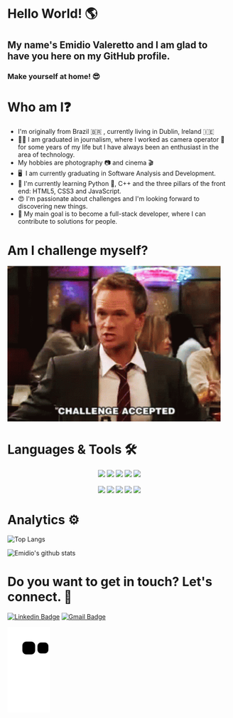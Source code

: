# Hello World! :earth_americas:



## My name's Emidio Valeretto and I am glad to have you here on my GitHub profile. 

### Make yourself at home! :sunglasses:



# Who am I:question:

- I'm originally from ​B​ra​z​i​l​ :brazil: , currently living in Dublin, Ireland :ireland:
- :man_student: I am graduated in journalism, where I worked as camera operator  :movie_camera:  for some years of my life but I have always been an enthusiast in the area of technology.
- My hobbies are photography :camera:  and cinema :clapper:
- :desktop_computer: ​ I am currently graduating in Software Analysis and Development. 
- :seedling:  I'm currently learning Python :snake:, C++ and the three pillars of the front end: HTML5, CSS3 and JavaScript.
- :heart_eyes:  I'm passionate about challenges and I'm looking forward to discovering new things. 
- :dart:  My main goal is to become a full-stack developer, where I can contribute to solutions for people.



# Am I challenge myself?



<img src="./img/giphy.gif" width="480" height="349"></img>



# Languages & Tools :hammer_and_wrench:



<div style="text-align: center;">
  <img src="https://img.icons8.com/dusk/96/000000/python.png"/>
  <img src="https://img.icons8.com/color/96/000000/c-plus-plus-logo.png"/>
  <img src="https://img.icons8.com/color/96/000000/javascript.png"/>
  <img src="https://img.icons8.com/dusk/96/000000/html-5.png"/>
  <img src="https://img.icons8.com/dusk/96/000000/css3.png"/>
  <br><br>
  <img src="https://img.icons8.com/color/96/000000/django.png"/>
  <img src="https://img.icons8.com/nolan/96/flask.png"/>
  <img src="https://img.icons8.com/nolan/96/api-settings.png"/>
  <img src="https://img.icons8.com/color/96/000000/git.png"/>
  <img src="https://img.icons8.com/nolan/96/github.png"/>
</div>



# Analytics :gear:





![Top Langs](https://github-readme-stats.vercel.app/api/top-langs/?username=emidiovaleretto&layout=compact)

![Emidio's github stats](https://github-readme-stats.vercel.app/api?username=emidiovaleretto&show_icons=true&theme=radical)



# Do you want to get in touch? Let's connect. :handshake:

[![Linkedin Badge](https://img.shields.io/badge/-Emidio-blue?style=flat-square&logo=Linkedin&logoColor=white&link=https://www.linkedin.com/in/emidiovalereto/)](https://www.linkedin.com/in/emidiovalereto/) [![Gmail Badge](https://img.shields.io/badge/-emidio.valereto@gmail.com-c14438?style=flat-square&logo=Gmail&logoColor=white&link=mailto:emidio.valereto@gmail.com)](mailto:emidio.valereto@gmail.com)


![Snake animation](https://github.com/rafaballerini/rafaballerini/blob/output/github-contribution-grid-snake.svg)
